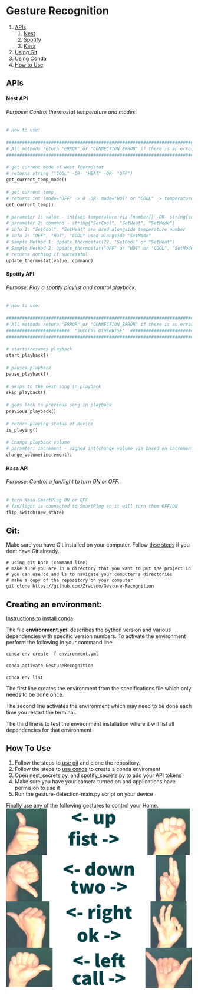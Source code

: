 # Gesture Recognition
1. [APIs](#apis)
    1. [Nest](#nest-api)
    2. [Spotify](#spotify-api)
    3. [Kasa](#kasa-api)
2. [Using Git](#git)
3. [Using Conda](#creating-an-environment)
4. [How to Use](#how-to-use)

## APIs

#### Nest API
###### Purpose: Control thermostat temperature and modes.

```python
# How to use:

#########################################################################
# All methods return "ERROR" or "CONNECTION_ERROR" if there is an error #
#########################################################################

# get current mode of Nest Thermostat 
# returns string ("COOL" -OR- "HEAT" -OR- "OFF")
get_current_temp_mode()

# get current temp 
# returns int (mode="OFF" -> 0 -OR- mode="HOT" or "COOL" -> temperature)
get_current_temp()

# parameter 1: value - int{set-temperature via [number]} -OR- string{set-mode via ["OFF", "HOT", "COOL"]}
# parameter 2: command - string{"SetCool", "SetHeat", "SetMode"}
# info 1: "SetCool", "SetHeat" are used alongside temperature number
# info 2: "OFF", "HOT", "COOL" used alongside "SetMode"
# Sample Method 1: update_thermostat(72, "SetCool" or "SetHeat")
# Sample Method 2: update_thermostat("OFF" or "HOT" or "COOL", "SetMode")
# returns nothing if successful
update_thermostat(value, command)
```

#### Spotify API
###### Purpose: Play a spotify playlist and control playback. 

```python
# How to use:

#########################################################################
# All methods return "ERROR" or "CONNECTION_ERROR" if there is an error #
########################  "SUCCESS OTHERWISE"  ##########################
#########################################################################

# starts/resumes playback
start_playback()

# pauses playback
pause_playback()

# skips to the next song in playback
skip_playback()

# goes back to previous song in playback
previous_playback()

# return playing status of device
is_playing()

# Change playback volume 
# paramter: increment - signed int{change volume via based on increment value}
change_volume(increment):
```

#### Kasa API
###### Purpose: Control a fan/light to turn ON or OFF.

```python
# turn Kasa SmartPlug ON or OFF
# fan/light is connected to SmartPlug so it will turn them OFF/ON
flip_switch(new_state)
```

## Git:
Make sure you have Git installed on your computer. Follow [thse steps](https://github.com/git-guides/install-git) if you dont have Git already.
```shell
# using git bash (command line)
# make sure you are in a directory that you want to put the project in
# you can use cd and ls to navigate your computer's directories
# make a copy of the repository on your computer
git clone https://github.com/Zracano/Gesture-Recognition
```


## Creating an environment:
[Instructions to install conda](https://conda.io/projects/conda/en/latest/user-guide/install/index.html)

The file **environment.yml** describes the python version and various dependencies with specific version numbers. 
To activate the environment perform the following in your command line:
```shell
conda env create -f environment.yml

conda activate GestureRecognition

conda env list
```

The first line creates the environment from the specifications file which only needs to be done once. 

The second line activates the environment which may need to be done each time you restart the terminal.

The third line is to test the environment installation where it will list all dependencies for that environment


## How To Use
1. Follow the steps to [use git](#git) and clone the repository.
2. Follow the steps to [use conda](#creating-an-environment) to create a conda enviroment
3. Open nest_secrets.py, and spotify_secrets.py to add your API tokens
4. Make sure you have your camera turned on and applications have permision to use it
5. Run the gesture-detection-main.py script on your device

Finally use any of the following gestures to control your Home.
![Alt text](Gestures.png)
